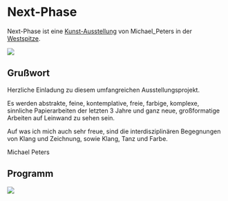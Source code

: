 # Next-Phase <a id="1"/>

Next-Phase ist eine [Kunst-Ausstellung](199000012.md) von Michael_Peters in der [Westspitze](2010045.md).

![](400000194.jpg)

## Grußwort <a id="1000"/>

Herzliche Einladung zu diesem umfangreichen Ausstellungsprojekt.

Es werden abstrakte, feine, kontemplative, freie, farbige, komplexe, sinnliche Papierarbeiten der letzten 3 Jahre und ganz neue, großformatige Arbeiten auf Leinwand zu sehen sein.

Auf was ich mich auch sehr freue, sind die interdisziplinären Begegnungen von Klang und Zeichnung, sowie Klang, Tanz und Farbe.

Michael Peters

## Programm <a id="2000"/>

![](400000197.jpg)
